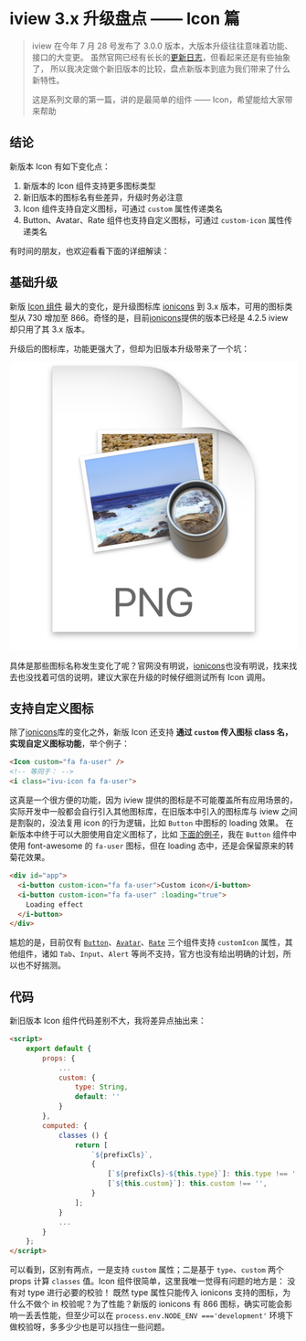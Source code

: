 # iview 3.x 升级盘点 —— Icon 篇

> iview 在今年 7 月 28 号发布了 3.0.0 版本，大版本升级往往意味着功能、接口的大变更。
> 虽然官网已经有长长的[更新日志](https://www.iviewui.com/docs/guide/update)，但看起来还是有些抽象了，
> 所以我决定做个新旧版本的比较，盘点新版本到底为我们带来了什么新特性。
> 
> 这是系列文章的第一篇，讲的是最简单的组件 —— Icon，希望能给大家带来帮助

## 结论

新版本 Icon 有如下变化点：

1.  新版本的 Icon 组件支持更多图标类型
2.  新旧版本的图标名有些差异，升级时务必注意
3.  Icon 组件支持自定义图标，可通过 `custom` 属性传递类名
4.  Button、Avatar、Rate 组件也支持自定义图标，可通过 `custom-icon` 属性传递类名

有时间的朋友，也欢迎看看下面的详细解读：

## 基础升级

新版 [Icon 组件](https://www.iviewui.com/components/icon) 最大的变化，是升级图标库 [ionicons](https://ionicons.com/) 到 3.x 版本，可用的图标类型从 730 增加至 866。奇怪的是，目前[ionicons](https://ionicons.com/)提供的版本已经是 4.2.5 iview 却只用了其 3.x 版本。

升级后的图标库，功能更强大了，但却为旧版本升级带来了一个坑：

![官网alert](../../assets/icon.md/2018-07-29-17-05-30.png)

具体是那些图标名称发生变化了呢？官网没有明说，[ionicons](https://ionicons.com/)也没有明说，找来找去也没找着可信的说明，建议大家在升级的时候仔细测试所有 Icon 调用。

## 支持自定义图标

除了[ionicons](https://ionicons.com/)库的变化之外，新版 Icon 还支持 **通过 `custom` 传入图标 class 名，实现自定义图标功能**，举个例子：

```html
<Icon custom="fa fa-user" />
<!-- 等同于： -->
<i class="ivu-icon fa fa-user">
```

这真是一个很方便的功能，因为 iview 提供的图标是不可能覆盖所有应用场景的，实际开发中一般都会自行引入其他图标库，在旧版本中引入的图标库与 iview 之间是割裂的，没法复用 icon 的行为逻辑，比如 `Button` 中图标的 loading 效果。
在新版本中终于可以大胆使用自定义图标了，比如 [下面的例子](https://jsfiddle.net/1gxuwney/7/)，我在 `Button` 组件中使用 font-awesome 的 `fa-user` 图标，但在 loading 态中，还是会保留原来的转菊花效果。

```html
<div id="app">
  <i-button custom-icon="fa fa-user">Custom icon</i-button>
  <i-button custom-icon="fa fa-user" :loading="true">
    Loading effect
  </i-button>
</div>
```

尴尬的是，目前仅有 [`Button`](https://www.iviewui.com/components/button)、[`Avatar`](https://www.iviewui.com/components/avatar)、[`Rate`](https://www.iviewui.com/components/rate) 三个组件支持 `customIcon` 属性，其他组件，诸如 `Tab`、`Input`、`Alert` 等尚不支持，官方也没有给出明确的计划，所以也不好揣测。

## 代码

新旧版本 Icon 组件代码差别不大，我将差异点抽出来：

```html
<script>
    export default {
        props: {
            ...
            custom: {
                type: String,
                default: ''
            }
        },
        computed: {
            classes () {
                return [
                    `${prefixCls}`,
                    {
                        [`${prefixCls}-${this.type}`]: this.type !== '',
                        [`${this.custom}`]: this.custom !== '',
                    }
                ];
            }
            ...
        }
    };
</script>
```

可以看到，区别有两点，一是支持 `custom` 属性；二是基于 `type`、`custom` 两个 props 计算 `classes` 值。Icon 组件很简单，这里我唯一觉得有问题的地方是： 没有对 type 进行必要的校验！
既然 type 属性只能传入 ionicons 支持的图标，为什么不做个 in 校验呢？为了性能？新版的 ionicons 有 866 图标，确实可能会影响一丢丢性能，但至少可以在 `process.env.NODE_ENV ==='development'` 环境下做校验呀，多多少少也是可以挡住一些问题。

